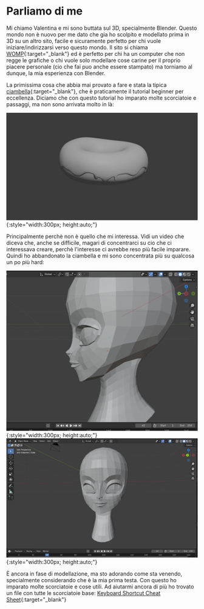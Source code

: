 # Parliamo di me


Mi chiamo Valentina e mi sono buttata sul 3D, specialmente Blender.
Questo mondo non è nuovo per me dato che gia ho scolpito e modellato prima in 3D su un altro sito, facile e sicuramente perfetto per chi vuole iniziare/indirizzarsi verso questo mondo. Il sito si chiama  [WOMP](https://beta.womp.com/discover){:target="_blank"}
ed è perfetto per chi ha un computer che non regge le grafiche o chi vuole solo  modellare cose carine per il proprio piacere personale (cio che fai puo anche essere stampato) ma torniamo al dunque, la mia esperienza con Blender.

La primissima cosa che abbia mai provato a fare e stata la tipica [ciambella](https://www.youtube.com/watch?v=B0J27sf9N1Y&list=PLjEaoINr3zgEPv5y--4MKpciLaoQYZB1Z){:target="_blank"}, che è praticamente il tutorial beginner per eccellenza. 
Diciamo che con questo tutorial ho imparato molte scorciatoie e passaggi, ma non sono arrivata molto in là:

![ciambella](i-miei-oggetti-3D/ciambella.jpg){:style="width:300px; height:auto;"}

Principalmente perchè non è quello che mi interessa. Vidi un video che diceva che, anche se difficile, magari di concentrarci su cio che ci interessava creare, perchè l'interesse ci avrebbe reso più facile imparare. Quindi ho abbandonato la ciambella e mi sono concentrata più su qualcosa un po più hard:

![profilo testa screen](i-miei-oggetti-3D\profilo-testa-screen.jpg){:style="width:300px; height:auto;"}
![testa screen](i-miei-oggetti-3D\testa-screen.jpg){:style="width:300px; height:auto;"}

È ancora in fase di modellazione, ma sto adorando come sta venendo, specialmente considerando che è la mia prima testa.
Con questo ho imparato molte scorciatoie e cose utili.
Ad aiutarmi ancora di più ho trovato un file con tutte le scorciatoie base: [Keyboard Shortcut Cheat Sheet](https://www.youtube.com/redirect?event=video_description&redir_token=QUFFLUhqbTZiX3lLUC1QSmxIemJxcTM4Y0NxQ1BXTlJXd3xBQ3Jtc0trUFltWU9qUFJoV0ctaWNiQWxOVlFHWF9PdnlnQ0J3SHBBVkg3VkJBVnVWY29nbmQzZm5rY01jYm5CMnFwMExLQmdnYUs2eVBua0FwZWRIdEhHbnVYQThwcFFKcDZDSXlTQ0NHTkNJMDFtWEpjUHVoTQ&q=https%3A%2F%2Fdocs.google.com%2Fdocument%2Fd%2F1zPBgZAdftWa6WVa7UIFUqW_7EcqOYE0X743RqFuJL3o%2Fedit%3Fusp%3Dsharing&v=--GVNZnSROc){:target="_blank"}
